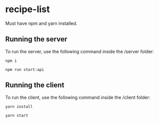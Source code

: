 # recipe-list

Must have npm and yarn installed.

## Running the server

To run the server, use the following command inside the /server folder:

`npm i`

`npm run start:api`

## Running the client

To run the client, use the following command inside the /client folder:

`yarn install`

`yarn start`
